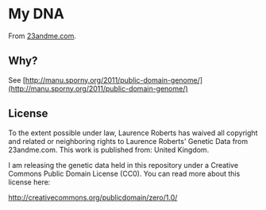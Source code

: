# My DNA

From [23andme.com](https://www.23andme.com/).


## Why?

See [http://manu.sporny.org/2011/public-domain-genome/](http://manu.sporny.org/2011/public-domain-genome/)


## License

To the extent possible under law, Laurence Roberts has waived all copyright and related or neighboring rights to Laurence Roberts' Genetic Data from 23andme.com. This work is published from: United Kingdom.

I am releasing the genetic data held in this repository under a Creative Commons Public Domain License (CC0). You can read more about this license here:

http://creativecommons.org/publicdomain/zero/1.0/
